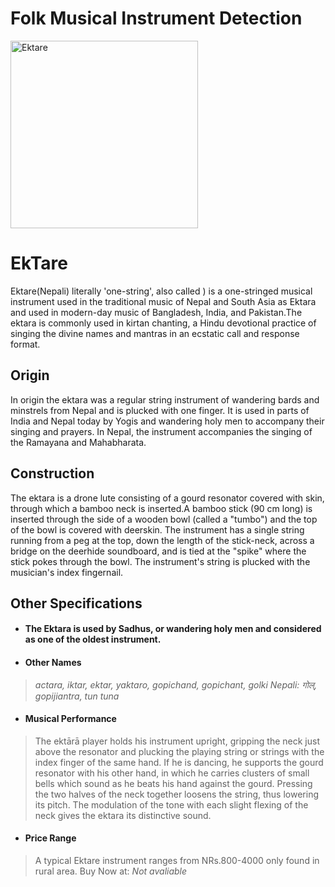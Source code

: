 # Folk Musical Instrument Detection

<img src="https://5.imimg.com/data5/SELLER/Default/2020/12/PD/TL/TZ/15237173/44c-250x250.jpg" alt="Ektare" width="300"/>

<!-- ![Ektare](https://5.imimg.com/data5/SELLER/Default/2020/12/PD/TL/TZ/15237173/44c-250x250.jpg) -->
# EkTare

Ektare(Nepali) literally 'one-string', also called ) is a one-stringed musical instrument used in the traditional music of Nepal and South Asia as Ektara and used in modern-day music of Bangladesh, India, and Pakistan.The ektara is commonly used in kirtan chanting, a Hindu devotional practice of singing the divine names and mantras in an ecstatic call and response format.


## Origin

In origin the ektara was a regular string instrument of wandering bards and minstrels from Nepal and is plucked with one finger.  It is used in parts of India and Nepal today by Yogis and wandering holy men to accompany their singing and prayers. In Nepal, the instrument accompanies the singing of the Ramayana and Mahabharata.

## Construction

The ektara is a drone lute consisting of a gourd resonator covered with skin, through which a bamboo neck is inserted.A bamboo stick (90 cm long) is inserted through the side of a wooden bowl (called a "tumbo") and the top of the bowl is covered with deerskin. The instrument has a single string running from a peg at the top, down the length of the stick-neck, across a bridge on the deerhide soundboard, and is tied at the "spike" where the stick pokes through the bowl. The instrument's string is plucked with the musician's index fingernail.

## Other Specifications

- #### The Ektara is used by Sadhus, or wandering holy men and considered as one of the oldest instrument.
- #### Other Names
> *actara, iktar, ektar, yaktaro, gopichand, gopichant, golki Nepali: गोल्, gopijiantra, tun tuna*
- #### Musical Performance
> The ektārā player holds his instrument upright, gripping the neck just above the resonator and plucking the playing string or strings with the index finger of the same hand. If he is dancing, he supports the gourd resonator with his other hand, in which he carries clusters of small bells which sound as he beats his hand against the gourd. Pressing the two halves of the neck together loosens the string, thus lowering its pitch. The modulation of the tone with each slight flexing of the neck gives the ektara its distinctive sound. 
- #### Price Range 
> A typical Ektare instrument ranges from NRs.800-4000 only found in rural area.
> Buy Now at: *Not avaliable*